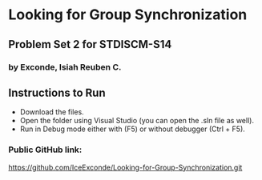 # Looking for Group Synchronization
## Problem Set 2 for STDISCM-S14 
### by Exconde, Isiah Reuben C.

## Instructions to Run
- Download the files.
- Open the folder using Visual Studio (you can open the .sln file as well).
- Run in Debug mode either with (F5) or without debugger (Ctrl + F5).

### Public GitHub link:
https://github.com/IceExconde/Looking-for-Group-Synchronization.git
